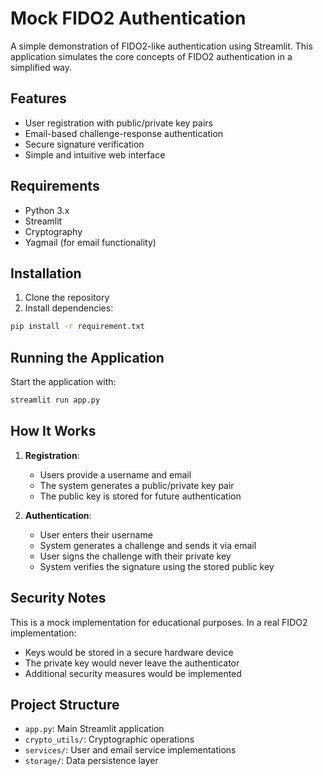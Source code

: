 # Mock FIDO2 Authentication

A simple demonstration of FIDO2-like authentication using Streamlit. This application simulates the core concepts of FIDO2 authentication in a simplified way.

## Features

- User registration with public/private key pairs
- Email-based challenge-response authentication
- Secure signature verification
- Simple and intuitive web interface

## Requirements

- Python 3.x
- Streamlit
- Cryptography
- Yagmail (for email functionality)

## Installation

1. Clone the repository
2. Install dependencies:
```bash
pip install -r requirement.txt
```

## Running the Application

Start the application with:
```bash
streamlit run app.py
```


## How It Works

1. **Registration**:
   - Users provide a username and email
   - The system generates a public/private key pair
   - The public key is stored for future authentication

2. **Authentication**:
   - User enters their username
   - System generates a challenge and sends it via email
   - User signs the challenge with their private key
   - System verifies the signature using the stored public key

## Security Notes

This is a mock implementation for educational purposes. In a real FIDO2 implementation:
- Keys would be stored in a secure hardware device
- The private key would never leave the authenticator
- Additional security measures would be implemented

## Project Structure

- `app.py`: Main Streamlit application
- `crypto_utils/`: Cryptographic operations
- `services/`: User and email service implementations
- `storage/`: Data persistence layer 
